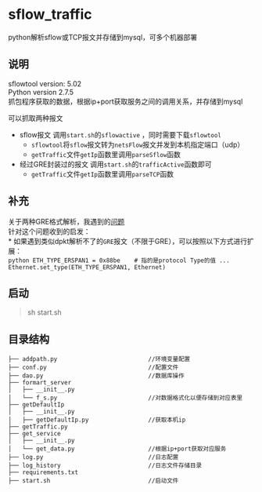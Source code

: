 # sflow_traffic
python解析sflow或TCP报文并存储到mysql，可多个机器部署

## 说明
sflowtool version: 5.02    
Python version 2.7.5    
抓包程序获取的数据，根据ip+port获取服务之间的调用关系，并存储到mysql

可以抓取两种报文
* sflow报文 调用`start.sh`的`sflowactive` ，同时需要下载`sflowtool`
    * `sflowtool`将`sflow`报文转为`netsFlow`报文并发到本机指定端口（udp）    
    * `getTraffic`文件`getIp`函数里调用`parseSflow`函数
* 经过GRE封装过的报文 调用`start.sh`的`trafficActive`函数即可 
    * `getTraffic`文件`getIp`函数里调用`parseTCP`函数

## 补充
关于两种GRE格式解析，我遇到的[问题](https://segmentfault.com/q/1010000018911392)  
针对这个问题收到的启发：  
	* 如果遇到类似dpkt解析不了的`GRE`报文（不限于GRE），可以按照以下方式进行扩展：  
			``` python
				ETH_TYPE_ERSPAN1 = 0x88be    # 指的是protocol Type的值
				...
				Ethernet.set_type(ETH_TYPE_ERSPAN1, Ethernet)
			```


## 启动
> sh start.sh

## 目录结构

```
├── addpath.py                          //环境变量配置  
├── conf.py                             //配置文件   
├── dao.py                              //数据库操作 
├── formart_server
│   ├── __init__.py
│   └── f_s.py                          //对数据格式化以便存储到对应表里
├── getDefaultIp
│   ├── __init__.py
│   ├── getDefaultIp.py                 //获取本机ip
├── getTraffic.py
├── get_service
│   ├── __init__.py
│   └── get_data.py                     //根据ip+port获取对应服务
├── log.py                              //日志配置 
├── log_history                         //日志文件存储目录    
├── requirements.txt
├── start.sh                            //启动文件  
```

